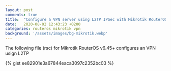 ```yaml
---
layout: post
comments: true
title:  "Configure a VPN server using L2TP IPSec with Mikrotik RouterOS"
date:   2020-08-02 12:43:23 +0200
categories: routeros mikrotik vpn
background: '/assets/images/bg-mikrotik.webp'
---
```


The following file (rsc) for Mikrotik RouterOS v6.45+ configures an VPN usign L2TP

{% gist ee82901e3a67844eaca3097c2352bc03 %}
